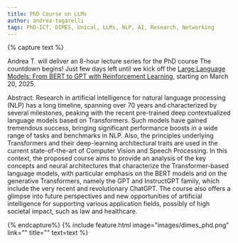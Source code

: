 ```yaml
---
title: PhD Course on LLMs 
author: andrea-tagarelli
tags: PhD-ICT, DIMES, Unical, LLMs, NLP, AI, Research, Networking
---
```


{% capture text %}

Andrea T. will deliver an 8-hour lecture series for the PhD course 
The countdown begins! Just few days left until we kick off the [Large Language Models: From BERT to GPT with Reinforcement Learning](https://dottorato.dimes.unical.it/courses/phd-course-large-language-models-bert-gpt-reinforcement-learning), starting on March 20, 2025.

Abstract:   Research in artificial intelligence for natural language processing (NLP) has a long timeline, spanning over 70 years and characterized by several milestones, peaking with the recent pre-trained deep contextualized language models based on Transformers. Such models have gained tremendous success, bringing significant performance boosts in a wide range of tasks and benchmarks in NLP. Also, the principles underlying Transformers and their deep-learning architectural traits are used in the current state-of-the-art of Computer Vision and Speech Processing. 
In this context, the proposed course aims to provide an analysis of the key concepts and neural architectures that characterize the Transformer-based language models, with particular emphasis on the BERT models and on the generative Transformers, namely the GPT and InstructGPT family, which include the very recent and revolutionary ChatGPT. The course also offers a glimpse into future perspectives and new opportunities of artificial intelligence for supporting various application fields, possibly of high societal impact, such as law and healthcare.

 

 
 


{% endcapture%}
{% include feature.html image="images/dimes_phd.png" link="" title="" text=text %}
